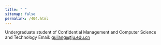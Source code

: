 ```yaml
---
title: " "
sitemap: false
permalink: /404.html
---
```


Undergraduate student of Confidential Management and Computer Science and Technology
Email: guilang@tju.edu.cn
 
